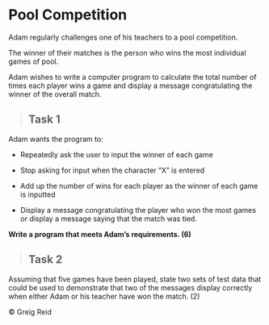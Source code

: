 # Pool Competition

Adam regularly challenges one of his teachers to a pool competition.  

The winner of their matches is the person who wins the most individual games of pool.

Adam wishes to write a computer program to calculate the total number of times each player wins a game and display a message congratulating the winner of the overall match.  

> ## Task 1

Adam wants the program to:

* Repeatedly ask the user to input the winner of each game

* Stop asking for input when the character “X” is entered

* Add up the number of wins for each player as the winner of each game is inputted

* Display a message congratulating the player who won the most games or display a message saying that the match was tied. 

**Write a program that meets Adam’s requirements.  (6)**

> ## Task 2

Assuming that five games have been played, state two sets of test data that could be used to demonstrate that two of the messages display correctly when either Adam or his teacher have won the match. (2)

&copy; Greig Reid
